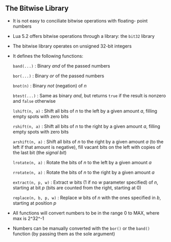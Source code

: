 The Bitwise Library
-------------------

- It is not easy to conciliate bitwise operations with floating-
  point numbers
- Lua 5.2 offers bitwise operations through a library: the 
  `bit32` library
- The bitwise library operates on unsigned 32-bit integers
- It defines the following functions:

    `band(...)`
    :   Binary *and* of the passed numbers

    `bor(...)`
    :   Binary *or* of the passed numbers

    `bnot(n)`
    :   Binary *not* (negation) of *n*

    `btest(...)`
    :   Same as binary *and*, but returns `true` if the result
        is nonzero and `false` otherwise

    `lshift(n, a)`
    :   Shift all bits of *n* to the left by a given amount *a*, 
        filling empty spots with zero bits

    `rshift(n, a)`
    :   Shift all bits of *n* to the right by a given amount *a*, 
        filling empty spots with zero bits

    `arshift(n, a)`
    :   Shift all bits of *n* to the right by a given amount *a*
        (to the left if that amount is negative), fill vacant bits on
        the left with copies of the last bit (the *signal bit*)

    `lrotate(n, a)`
    :   Rotate the bits of *n* to the left by a given amount *a*

    `rrotate(n, a)`
    :   Rotate the bits of *n* to the right by a given amount *a*

    `extract(n, p, w)`
    :   Extract *w* bits (1 if no *w* parameter specified) of 
        *n*, starting at bit *p* (bits are counted from the
        right, starting at 0)

    `replace(n, b, p, w)`
    :   Replace *w* bits of *n* with the ones specified in *b*,
        starting at position *p*

- All functions will convert numbers to be in the range
  0 to MAX, where max is 2^32^-1
- Numbers can be manually converted with the `bor()` or the
  `band()` function (by passing them as the sole argument)
